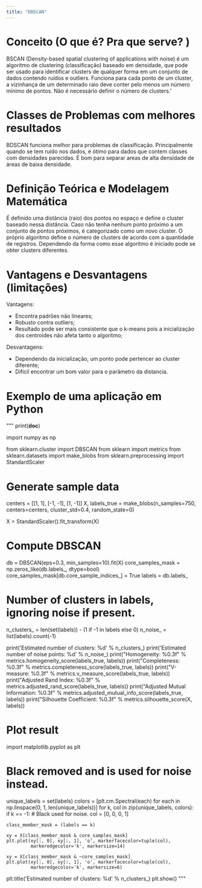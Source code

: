 ```yaml
---
title: "DBSCAN"
---
```

# Conceito (O que é? Pra que serve? )
BSCAN (Density-based spatial clustering of applications with noise) é um algoritmo de clustering (classificação) baseado em densidade, que pode ser usado para identificar clusters de qualquer forma em um conjunto de dados contendo ruídos e outliers.
Funciona para cada ponto de um cluster, a vizinhança de um determinado raio deve conter pelo menos um número mínimo de pontos.
Não é necessário definir o número de clusters.' 

# Classes de Problemas com melhores resultados
BDSCAN funciona melhor para problemas de classificação. Principalmente quando se tem ruído nos dados, é ótimo para dados que contem classes com densidades parecidas. É bom para separar areas de alta densidade de áreas de baixa densidade.

# Definição Teórica e Modelagem Matemática
É definido uma distância (raio) dos pontos no espaço e define o cluster baseado nessa distância. Caso não tenha nenhum ponto próximo a um conjunto de pontos próximos, é categorizado como um novo cluster. O próprio algoritmo define o número de clusters de acordo com a quantidade de registros.
Dependendo da forma como esse algoritmo é iniciado pode se obter clusters diferentes.

# Vantagens e Desvantagens (limitações)
Vantagens:
- Encontra padrões não lineares;
- Robusto contra outliers;
- Resultado pode ser mais consistente que o k-means pois a inicialização dos centroides não afeta tanto o algoritmo;

Desvantagens:
- Dependendo da inicialização, um ponto pode pertencer ao cluster diferente;
- Difícil encontrar um bom valor para o parâmetro da distancia.

# Exemplo de uma aplicação em Python

"""
print(__doc__)

import numpy as np

from sklearn.cluster import DBSCAN
from sklearn import metrics
from sklearn.datasets import make_blobs
from sklearn.preprocessing import StandardScaler


# #############################################################################
# Generate sample data
centers = [[1, 1], [-1, -1], [1, -1]]
X, labels_true = make_blobs(n_samples=750, centers=centers, cluster_std=0.4,
                            random_state=0)

X = StandardScaler().fit_transform(X)

# #############################################################################
# Compute DBSCAN
db = DBSCAN(eps=0.3, min_samples=10).fit(X)
core_samples_mask = np.zeros_like(db.labels_, dtype=bool)
core_samples_mask[db.core_sample_indices_] = True
labels = db.labels_

# Number of clusters in labels, ignoring noise if present.
n_clusters_ = len(set(labels)) - (1 if -1 in labels else 0)
n_noise_ = list(labels).count(-1)

print('Estimated number of clusters: %d' % n_clusters_)
print('Estimated number of noise points: %d' % n_noise_)
print("Homogeneity: %0.3f" % metrics.homogeneity_score(labels_true, labels))
print("Completeness: %0.3f" % metrics.completeness_score(labels_true, labels))
print("V-measure: %0.3f" % metrics.v_measure_score(labels_true, labels))
print("Adjusted Rand Index: %0.3f"
      % metrics.adjusted_rand_score(labels_true, labels))
print("Adjusted Mutual Information: %0.3f"
      % metrics.adjusted_mutual_info_score(labels_true, labels))
print("Silhouette Coefficient: %0.3f"
      % metrics.silhouette_score(X, labels))

# #############################################################################
# Plot result
import matplotlib.pyplot as plt

# Black removed and is used for noise instead.
unique_labels = set(labels)
colors = [plt.cm.Spectral(each)
          for each in np.linspace(0, 1, len(unique_labels))]
for k, col in zip(unique_labels, colors):
    if k == -1:
        # Black used for noise.
        col = [0, 0, 0, 1]

    class_member_mask = (labels == k)

    xy = X[class_member_mask & core_samples_mask]
    plt.plot(xy[:, 0], xy[:, 1], 'o', markerfacecolor=tuple(col),
             markeredgecolor='k', markersize=14)

    xy = X[class_member_mask & ~core_samples_mask]
    plt.plot(xy[:, 0], xy[:, 1], 'o', markerfacecolor=tuple(col),
             markeredgecolor='k', markersize=6)

plt.title('Estimated number of clusters: %d' % n_clusters_)
plt.show()
"""
